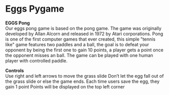 # Eggs Pygame
<b>EGGS Pong</b></br>
Our eggs pong game is based on the pong game.
The game was originally developed by Allan Alcorn and released in 1972 by Atari corporations.
Pong is one of the first computer games that ever created, this simple "tennis like" game features two paddles and a ball, the goal is to defeat your opponent by being the first one to gain 10 points, a player gets a point once the opponent misses an ball.
The game can be played with one human player with controlled paddle.

<b>Controls</b></br>
Use right and left arrows to move the grass slide
Don’t let the egg fall out of the grass slide or else the game ends.
Each time users save the egg, they gain 1 point
Points will be displayed on the top left corner
